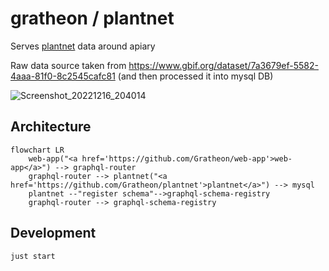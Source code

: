 # gratheon / plantnet
Serves [plantnet](https://plantnet.org/en/) data around apiary

Raw data source taken from https://www.gbif.org/dataset/7a3679ef-5582-4aaa-81f0-8c2545cafc81
(and then processed it into mysql DB)

![Screenshot_20221216_204014](https://user-images.githubusercontent.com/445122/208166785-60b9d14a-4869-457e-9300-31a1d980e47d.png)

## Architecture
```mermaid
flowchart LR
    web-app("<a href='https://github.com/Gratheon/web-app'>web-app</a>") --> graphql-router
    graphql-router --> plantnet("<a href='https://github.com/Gratheon/plantnet'>plantnet</a>") --> mysql
    plantnet --"register schema"-->graphql-schema-registry
    graphql-router --> graphql-schema-registry
```

## Development
```bash
just start
```